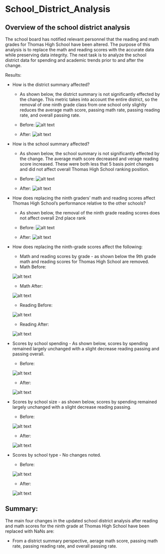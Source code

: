 # School_District_Analysis

## Overview of the school district analysis
The school board has notified relevant personnel that the reading and math grades for Thomas High School have been altered. The purpose of this analysis is to replace the math and reading scores with the accurate data while preserving data integrity. The next task is to analyze the school district data for spending and academic trends prior to and after the change.

Results:
- How is the district summary affected?
  - As shown below, the district summary is not significantly effected by the change. This metric takes into account the entire district, so the removal of one ninth grade class from one school only slighlty reduces the average math score, passing math rate, passing reading rate, and overall passing rate.
  - Before:
  ![alt text](https://github.com/GrahamBSereno/School_District_Analysis/blob/main/DistrictSummaryBefore.png)
  
  - After:
  ![alt text](https://github.com/GrahamBSereno/School_District_Analysis/blob/main/DistrictSummaryAfter.png)
  
  
- How is the school summary affected?
  - As shown below, the school summary is not significantly effected by the change. The average math score decreased and verage reading score increased. These were both less that 5 basis point changes and did not affect overall Thomas High School ranking position.
  - Before:
  ![alt text](https://github.com/GrahamBSereno/School_District_Analysis/blob/main/schoolsummarybefore.png)
  
  - After:
  ![alt text](https://github.com/GrahamBSereno/School_District_Analysis/blob/main/schoolsummaryafter.png)

- How does replacing the ninth graders’ math and reading scores affect Thomas High School’s performance relative to the other schools?
  - As shown below, the removal of the ninth grade reading scores does not affect overall 2nd place rank
  - Before:
  ![alt text](https://github.com/GrahamBSereno/School_District_Analysis/blob/main/top5before.png)
  
  - After:
  ![alt text](https://github.com/GrahamBSereno/School_District_Analysis/blob/main/top5after.png)

- How does replacing the ninth-grade scores affect the following:
  - Math and reading scores by grade - as shown below the 9th grade math and reading scores for Thomas High School are removed.
   - Math Before:
   
   ![alt text](https://github.com/GrahamBSereno/School_District_Analysis/blob/main/mathbefore.png)
  
   - Math After:
  
  ![alt text](https://github.com/GrahamBSereno/School_District_Analysis/blob/main/mathafter.png)
  
   - Reading Before:
  
  ![alt text](https://github.com/GrahamBSereno/School_District_Analysis/blob/main/readingbefore.png)
  
   - Reading After:
   
   ![alt text](https://github.com/GrahamBSereno/School_District_Analysis/blob/main/readingafter.png)
  
- Scores by school spending - As shown below, scores by spending remained largely unchanged with a slight decrease reading passing and passing overall.
  - Before:
  
  ![alt text](https://github.com/GrahamBSereno/School_District_Analysis/blob/main/spendingbefore.png)
  
  - After:
 
  ![alt text](https://github.com/GrahamBSereno/School_District_Analysis/blob/main/spendingafter.png)


- Scores by school size - as shown below, scores by spending remained largely unchanged with a slight decrease reading passing.
  - Before:
  
  ![alt text](https://github.com/GrahamBSereno/School_District_Analysis/blob/main/sizebefore.png)
  
  - After:
  
  ![alt text](https://github.com/GrahamBSereno/School_District_Analysis/blob/main/sizeafterwards.png)

- Scores by school type - No changes noted.

  - Before:
  
  ![alt text](https://github.com/GrahamBSereno/School_District_Analysis/blob/main/typebefore.png)
  
  - After:
  
  ![alt text](https://github.com/GrahamBSereno/School_District_Analysis/blob/main/typeafter.png)

## Summary:
The main four changes in the updated school district analysis after reading and math scores for the ninth grade at Thomas High School have been replaced with NaNs are:
- From a district summary perspective, aerage math score, passing math rate, passing reading rate, and overall passing rate.

